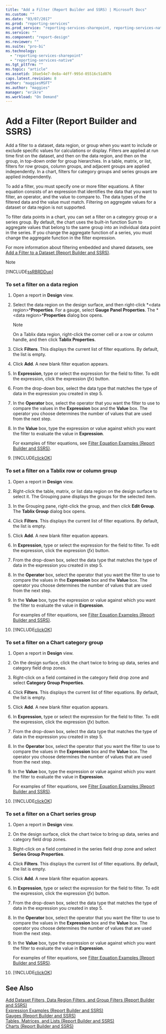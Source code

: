 ```yaml
---
title: "Add a Filter (Report Builder and SSRS) | Microsoft Docs"
ms.custom: ""
ms.date: "03/07/2017"
ms.prod: "reporting-services"
ms.prod_service: "reporting-services-sharepoint, reporting-services-native"
ms.service: ""
ms.component: "report-design"
ms.reviewer: ""
ms.suite: "pro-bi"
ms.technology: 
  - "reporting-services-sharepoint"
  - "reporting-services-native"
ms.tgt_pltfrm: ""
ms.topic: "article"
ms.assetid: 10ae54e7-0e8a-4dff-995d-05516c51d076
caps.latest.revision: 8
author: "maggiesMSFT"
ms.author: "maggies"
manager: "erikre"
ms.workload: "On Demand"
---
```

# Add a Filter (Report Builder and SSRS)
  Add a filter to a dataset, data region, or group when you want to include or exclude specific values for calculations or display. Filters are applied at run time first on the dataset, and then on the data region, and then on the group, in top-down order for group hierarchies. In a table, matrix, or list, filters for row groups, column groups, and adjacent groups are applied independently. In a chart, filters for category groups and series groups are applied independently.  
  
 To add a filter, you must specify one or more filter equations. A filter equation consists of an expression that identifies the data that you want to filter, an operator, and the value to compare to. The data types of the filtered data and the value must match. Filtering on aggregate values for a dataset or data region is not supported.  
  
 To filter data points in a chart, you can set a filter on a category group or a series group. By default, the chart uses the built-in function Sum to aggregate values that belong to the same group into an individual data point in the series. If you change the aggregate function of a series, you must change the aggregate function in the filter expression.  
  
 For more information about filtering embedded and shared datasets, see [Add a Filter to a Dataset &#40;Report Builder and SSRS&#41;](../../reporting-services/report-data/add-a-filter-to-a-dataset-report-builder-and-ssrs.md).  
  
> [!NOTE]  
>  [!INCLUDE[ssRBRDDup](../../includes/ssrbrddup-md.md)]  
  
### To set a filter on a data region  
  
1.  Open a report in **Design** view.  
  
2.  Select the data region on the design surface, and then right-click *\<data region>***Properties**. For a gauge, select **Gauge Panel Properties**. The *\<data region>***Properties** dialog box opens.  
  
    > [!NOTE]  
    >  On a Tablix data region, right-click the corner cell or a row or column handle, and then click **Tablix Properties**.  
  
3.  Click **Filters**. This displays the current list of filter equations. By default, the list is empty.  
  
4.  Click **Add**. A new blank filter equation appears.  
  
5.  In **Expression**, type or select the expression for the field to filter. To edit the expression, click the expression (*fx*) button.  
  
6.  From the drop-down box, select the data type that matches the type of data in the expression you created in step 5.  
  
7.  In the **Operator** box, select the operator that you want the filter to use to compare the values in the **Expression** box and the **Value** box. The operator you choose determines the number of values that are used from the next step.  
  
8.  In the **Value** box, type the expression or value against which you want the filter to evaluate the value in **Expression**.  
  
     For examples of filter equations, see [Filter Equation Examples &#40;Report Builder and SSRS&#41;](../../reporting-services/report-design/filter-equation-examples-report-builder-and-ssrs.md).  
  
9. [!INCLUDE[clickOK](../../includes/clickok-md.md)]  
  
### To set a filter on a Tablix row or column group  
  
1.  Open a report in **Design** view.  
  
2.  Right-click the table, matrix, or list data region on the design surface to select it. The Grouping pane displays the groups for the selected item.  
  
3.  In the Grouping pane, right-click the group, and then click **Edit Group**. The **Tablix Group** dialog box opens.  
  
4.  Click **Filters**. This displays the current list of filter equations. By default, the list is empty.  
  
5.  Click **Add**. A new blank filter equation appears.  
  
6.  In **Expression**, type or select the expression for the field to filter. To edit the expression, click the expression (*fx*) button.  
  
7.  From the drop-down box, select the data type that matches the type of data in the expression you created in step 5.  
  
8.  In the **Operator** box, select the operator that you want the filter to use to compare the values in the **Expression** box and the **Value** box. The operator you choose determines the number of values that are used from the next step.  
  
9. In the **Value** box, type the expression or value against which you want the filter to evaluate the value in **Expression**.  
  
     For examples of filter equations, see [Filter Equation Examples &#40;Report Builder and SSRS&#41;](../../reporting-services/report-design/filter-equation-examples-report-builder-and-ssrs.md).  
  
10. [!INCLUDE[clickOK](../../includes/clickok-md.md)]  
  
### To set a filter on a Chart category group  
  
1.  Open a report in **Design** view.  
  
2.  On the design surface, click the chart twice to bring up data, series and category field drop zones.  
  
3.  Right-click on a field contained in the category field drop zone and select **Category Group Properties**.  
  
4.  Click **Filters**. This displays the current list of filter equations. By default, the list is empty.  
  
5.  Click **Add**. A new blank filter equation appears.  
  
6.  In **Expression**, type or select the expression for the field to filter. To edit the expression, click the expression (*fx*) button.  
  
7.  From the drop-down box, select the data type that matches the type of data in the expression you created in step 5.  
  
8.  In the **Operator** box, select the operator that you want the filter to use to compare the values in the **Expression** box and the **Value** box. The operator you choose determines the number of values that are used from the next step.  
  
9. In the **Value** box, type the expression or value against which you want the filter to evaluate the value in **Expression**.  
  
     For examples of filter equations, see [Filter Equation Examples &#40;Report Builder and SSRS&#41;](../../reporting-services/report-design/filter-equation-examples-report-builder-and-ssrs.md).  
  
10. [!INCLUDE[clickOK](../../includes/clickok-md.md)]  
  
### To set a filter on a Chart series group  
  
1.  Open a report in **Design** view.  
  
2.  On the design surface, click the chart twice to bring up data, series and category field drop zones.  
  
3.  Right-click on a field contained in the series field drop zone and select **Series Group Properties**.  
  
4.  Click **Filters**. This displays the current list of filter equations. By default, the list is empty.  
  
5.  Click **Add**. A new blank filter equation appears.  
  
6.  In **Expression**, type or select the expression for the field to filter. To edit the expression, click the expression (*fx*) button.  
  
7.  From the drop-down box, select the data type that matches the type of data in the expression you created in step 5.  
  
8.  In the **Operator** box, select the operator that you want the filter to use to compare the values in the **Expression** box and the **Value** box. The operator you choose determines the number of values that are used from the next step.  
  
9. In the **Value** box, type the expression or value against which you want the filter to evaluate the value in **Expression**.  
  
     For examples of filter equations, see [Filter Equation Examples &#40;Report Builder and SSRS&#41;](../../reporting-services/report-design/filter-equation-examples-report-builder-and-ssrs.md).  
  
10. [!INCLUDE[clickOK](../../includes/clickok-md.md)]  
  
## See Also  
 [Add Dataset Filters, Data Region Filters, and Group Filters &#40;Report Builder and SSRS&#41;](../../reporting-services/report-design/add-dataset-filters-data-region-filters-and-group-filters.md)   
 [Expression Examples &#40;Report Builder and SSRS&#41;](../../reporting-services/report-design/expression-examples-report-builder-and-ssrs.md)   
 [Gauges &#40;Report Builder and SSRS&#41;](../../reporting-services/report-design/gauges-report-builder-and-ssrs.md)   
 [Tables, Matrices, and Lists &#40;Report Builder and SSRS&#41;](../../reporting-services/report-design/tables-matrices-and-lists-report-builder-and-ssrs.md)   
 [Charts &#40;Report Builder and SSRS&#41;](../../reporting-services/report-design/charts-report-builder-and-ssrs.md)  
  
  
